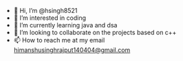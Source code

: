 - 👋 Hi, I’m @hsingh8521
- 👀 I’m interested in coding 
- 🌱 I’m currently learning java and dsa
- 💞️ I’m looking to collaborate on the projects based on c++
- 📫 How to reach me at my email himanshusinghrajput140404@gmail.com

<!---
hsingh8521/hsingh8521 is a ✨ special ✨ repository because its `README.md` (this file) appears on your GitHub profile.
You can click the Preview link to take a look at your changes.
--->
